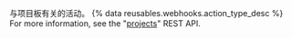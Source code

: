 与项目板有关的活动。 {% data reusables.webhooks.action_type_desc %} For more information, see the "[projects](/v3/projects)" REST API.
